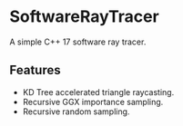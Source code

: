 # SoftwareRayTracer
A simple C++ 17 software ray tracer.

## Features
- KD Tree accelerated triangle raycasting.
- Recursive GGX importance sampling.
- Recursive random sampling.


